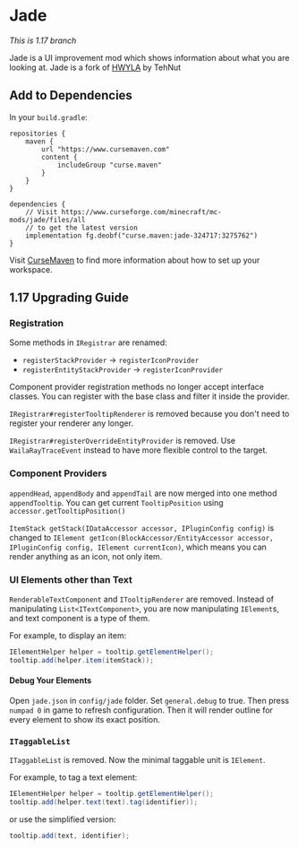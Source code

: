 # Jade

*This is 1.17 branch*

Jade is a UI improvement mod which shows information about what you are looking at. Jade is a fork of [HWYLA](https://github.com/TehNut/HWYLA) by TehNut

## Add to Dependencies

In your `build.gradle`:

```
repositories {
    maven {
        url "https://www.cursemaven.com"
        content {
            includeGroup "curse.maven"
        }
    }
}

dependencies {
    // Visit https://www.curseforge.com/minecraft/mc-mods/jade/files/all
    // to get the latest version
    implementation fg.deobf("curse.maven:jade-324717:3275762")
}
```

Visit [CurseMaven](https://www.cursemaven.com/) to find more information about how to set up your workspace.

## 1.17 Upgrading Guide

### Registration

Some methods in `IRegistrar` are renamed:
 - `registerStackProvider` -> `registerIconProvider`
 - `registerEntityStackProvider` -> `registerIconProvider`

Component provider registration methods no longer accept interface classes. You can register with the base class and filter it inside the provider.

`IRegistrar#registerTooltipRenderer` is removed because you don't need to register your renderer any longer. 

`IRegistrar#registerOverrideEntityProvider` is removed. Use `WailaRayTraceEvent` instead to have more flexible control to the target.

### Component Providers

`appendHead`, `appendBody` and `appendTail` are now merged into one method `appendTooltip`. You can get current `TooltipPosition` using `accessor.getTooltipPosition()`

`ItemStack getStack(IDataAccessor accessor, IPluginConfig config)` is changed to `IElement getIcon(BlockAccessor/EntityAccessor accessor, IPluginConfig config, IElement currentIcon)`, which means you can render anything as an icon, not only item.

### UI Elements other than Text

`RenderableTextComponent` and `ITooltipRenderer` are removed. Instead of manipulating `List<ITextComponent>`, you are now manipulating `IElement`s, and text component is a type of them.

For example, to display an item:

``` java
IElementHelper helper = tooltip.getElementHelper();
tooltip.add(helper.item(itemStack));
```

#### Debug Your Elements

Open `jade.json` in `config/jade` folder. Set `general.debug` to true. Then press `numpad 0` in game to refresh configuration. Then it will render outline for every element to show its exact position.

### `ITaggableList`

`ITaggableList` is removed. Now the minimal taggable unit is `IElement`.

For example, to tag a text element:

``` java
IElementHelper helper = tooltip.getElementHelper();
tooltip.add(helper.text(text).tag(identifier));
```

or use the simplified version:

``` java
tooltip.add(text, identifier);
```


